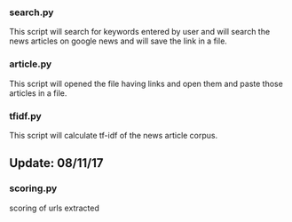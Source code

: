 ### search.py
This script will search for keywords entered by user and will search the news articles on google news and will save the link in a file.



### article.py
This script will opened the file having links and open them and paste those articles in a file.



### tfidf.py
This script will calculate tf-idf of the news article corpus.



## Update: 08/11/17
### scoring.py
scoring of urls extracted
